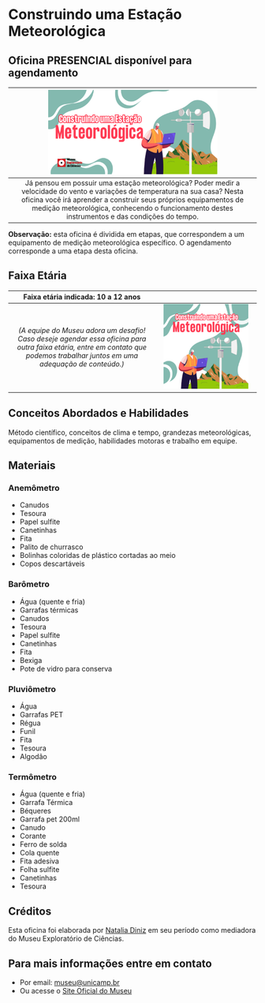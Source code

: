 # Construindo uma Estação Meteorológica

## Oficina PRESENCIAL disponível para agendamento

|<img src="construindo-estacao-banner.png" width="70%" height="70%"> |
|:-------------:|
| Já pensou em possuir uma estação meteorológica? Poder medir a velocidade do vento e variações de temperatura na sua casa? Nesta oficina você irá aprender a construir seus próprios equipamentos de medição meteorológica, conhecendo o funcionamento destes instrumentos e das condições do tempo.|

**Observação:** esta oficina é dividida em etapas, que correspondem a um equipamento de medição meteorológica específico. O agendamento corresponde a uma etapa desta oficina.

## Faixa Etária

|Faixa etária indicada: 10 a 12 anos||
|:-------------:|:-------------:|
|*(A equipe do Museu adora um desafio! Caso deseje agendar essa oficina para outra faixa etária, entre em contato que podemos trabalhar juntos em uma adequação de conteúdo.)*|<img src="construindo-estacao.png" width="90%" height="90%"> |

## Conceitos Abordados e Habilidades

Método científico, conceitos de clima e tempo, grandezas meteorológicas, equipamentos de medição, habilidades motoras e trabalho em equipe.

## Materiais

### Anemômetro
* Canudos
* Tesoura
* Papel sulfite
* Canetinhas
* Fita
* Palito de churrasco
* Bolinhas coloridas de plástico cortadas ao meio
* Copos descartáveis

### Barômetro
* Água (quente e fria)
* Garrafas térmicas
* Canudos
* Tesoura
* Papel sulfite
* Canetinhas
* Fita
* Bexiga 
* Pote de vidro para conserva

### Pluviômetro
* Água
* Garrafas PET
* Régua
* Funil
* Fita
* Tesoura
* Algodão

### Termômetro
* Água (quente e fria)
* Garrafa Térmica
* Béqueres
* Garrafa pet 200ml
* Canudo
* Corante
* Ferro de solda
* Cola quente
* Fita adesiva
* Folha sulfite
* Canetinhas
* Tesoura

## Créditos

Esta oficina foi elaborada por [Natalia Diniz](http://lattes.cnpq.br/4378526938604586) em seu período como mediadora do Museu Exploratório de Ciências.

## Para mais informações entre em contato

* Por email: museu@unicamp.br
* Ou acesse o [Site Oficial do Museu](https://www.mc.unicamp.br/visite)

